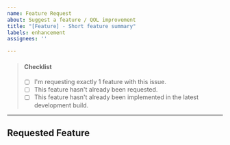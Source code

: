```yaml
---
name: Feature Request
about: Suggest a feature / QOL improvement
title: "[Feature] - Short feature summary"
labels: enhancement
assignees: ''

---
```


> #### Checklist
> 
> <!-- You don't have to fill these out, but it would help us alot with managing open feature requests if you make sure to check these things first! -->
> 
> - [ ] I'm requesting exactly 1 feature with this issue.
> - [ ] This feature hasn't already been requested.
> - [ ] This feature hasn't already been implemented in the latest development build.

---

## Requested Feature

<!-- Please explain the feature you'd like to see here, however you'd like, with as many details as you think are necessary to get your idea across. No further form requirements from here on out. -->
